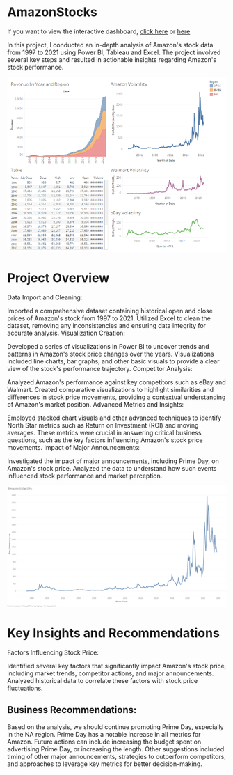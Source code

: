 # AmazonStocks

If you want to view the interactive dashboard, [click here](https://public.tableau.com/views/Amazon_17225340065340/GeneralPerformance?:language=en-US&:sid=&:redirect=auth&:display_count=n&:origin=viz_share_link) or [here](https://cam-leo.github.io/AmazonStocks/)

In this project, I conducted an in-depth analysis of Amazon's stock data from 1997 to 2021 using Power BI, Tableau and Excel. The project involved several key steps and resulted in actionable insights regarding Amazon's stock performance.

![Dashboard](https://github.com/cam-leo/AmazonStocks/blob/main/General%20Performance.png) 

# Project Overview
Data Import and Cleaning:

Imported a comprehensive dataset containing historical open and close prices of Amazon's stock from 1997 to 2021.
Utilized Excel to clean the dataset, removing any inconsistencies and ensuring data integrity for accurate analysis.
Visualization Creation:

Developed a series of visualizations in Power BI to uncover trends and patterns in Amazon's stock price changes over the years.
Visualizations included line charts, bar graphs, and other basic visuals to provide a clear view of the stock's performance trajectory.
Competitor Analysis:

Analyzed Amazon's performance against key competitors such as eBay and Walmart.
Created comparative visualizations to highlight similarities and differences in stock price movements, providing a contextual understanding of Amazon's market position.
Advanced Metrics and Insights:

Employed stacked chart visuals and other advanced techniques to identify North Star metrics such as Return on Investment (ROI) and moving averages.
These metrics were crucial in answering critical business questions, such as the key factors influencing Amazon's stock price movements.
Impact of Major Announcements:

Investigated the impact of major announcements, including Prime Day, on Amazon's stock price.
Analyzed the data to understand how such events influenced stock performance and market perception.

![Amazon Volatility](https://github.com/cam-leo/AmazonStocks/blob/main/DifferenceHighLow.png)

# Key Insights and Recommendations
Factors Influencing Stock Price:

Identified several key factors that significantly impact Amazon's stock price, including market trends, competitor actions, and major announcements.
Analyzed historical data to correlate these factors with stock price fluctuations.

## Business Recommendations:

Based on the analysis, we should continue promoting Prime Day, especially in the NA region. Prime Day has a notable increase in all metrics for Amazon. Future actions can include increasing the budget spent on advertising Prime Day, or increasing the length.
Other suggestions included timing of other major announcements, strategies to outperform competitors, and approaches to leverage key metrics for better decision-making.
